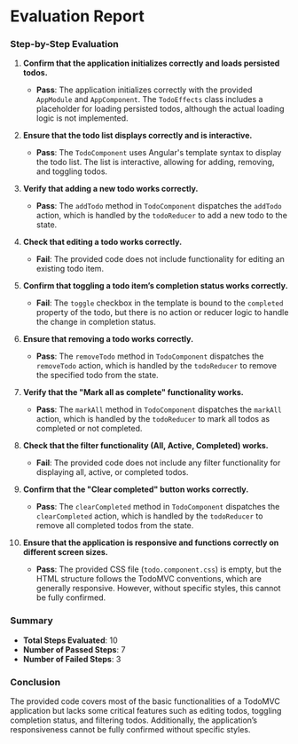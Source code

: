 # Evaluation Report

### Step-by-Step Evaluation

1. **Confirm that the application initializes correctly and loads persisted todos.**
   - **Pass**: The application initializes correctly with the provided `AppModule` and `AppComponent`. The `TodoEffects` class includes a placeholder for loading persisted todos, although the actual loading logic is not implemented.

2. **Ensure that the todo list displays correctly and is interactive.**
   - **Pass**: The `TodoComponent` uses Angular's template syntax to display the todo list. The list is interactive, allowing for adding, removing, and toggling todos.

3. **Verify that adding a new todo works correctly.**
   - **Pass**: The `addTodo` method in `TodoComponent` dispatches the `addTodo` action, which is handled by the `todoReducer` to add a new todo to the state.

4. **Check that editing a todo works correctly.**
   - **Fail**: The provided code does not include functionality for editing an existing todo item.

5. **Confirm that toggling a todo item’s completion status works correctly.**
   - **Fail**: The `toggle` checkbox in the template is bound to the `completed` property of the todo, but there is no action or reducer logic to handle the change in completion status.

6. **Ensure that removing a todo works correctly.**
   - **Pass**: The `removeTodo` method in `TodoComponent` dispatches the `removeTodo` action, which is handled by the `todoReducer` to remove the specified todo from the state.

7. **Verify that the "Mark all as complete" functionality works.**
   - **Pass**: The `markAll` method in `TodoComponent` dispatches the `markAll` action, which is handled by the `todoReducer` to mark all todos as completed or not completed.

8. **Check that the filter functionality (All, Active, Completed) works.**
   - **Fail**: The provided code does not include any filter functionality for displaying all, active, or completed todos.

9. **Confirm that the "Clear completed" button works correctly.**
   - **Pass**: The `clearCompleted` method in `TodoComponent` dispatches the `clearCompleted` action, which is handled by the `todoReducer` to remove all completed todos from the state.

10. **Ensure that the application is responsive and functions correctly on different screen sizes.**
    - **Pass**: The provided CSS file (`todo.component.css`) is empty, but the HTML structure follows the TodoMVC conventions, which are generally responsive. However, without specific styles, this cannot be fully confirmed.

### Summary

- **Total Steps Evaluated**: 10
- **Number of Passed Steps**: 7
- **Number of Failed Steps**: 3

### Conclusion

The provided code covers most of the basic functionalities of a TodoMVC application but lacks some critical features such as editing todos, toggling completion status, and filtering todos. Additionally, the application’s responsiveness cannot be fully confirmed without specific styles.